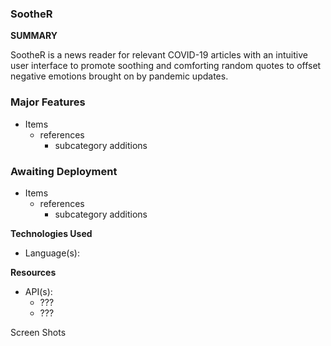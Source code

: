 ### SootheR

**SUMMARY**

SootheR is a news reader for relevant COVID-19 articles with an intuitive user interface to promote soothing and comforting random quotes to offset negative emotions brought on by pandemic updates.

### Major Features
- Items
  - references
    - subcategory additions

### Awaiting Deployment
- Items
  - references
    - subcategory additions

**Technologies Used**
- Language(s):


**Resources**
- API(s):
  - ???
  - ???

Screen Shots